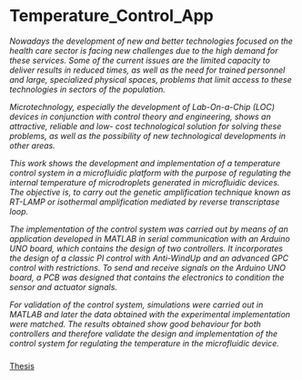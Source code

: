 # Temperature_Control_App

<em>
Nowadays the development of new and better technologies focused on the health care sector is facing new challenges due to the high demand for these services. Some of
the current issues are the limited capacity to deliver results in reduced times, as well as the need for trained personnel and large, specialized physical spaces, problems that limit access to these technologies in sectors of the population.

  
Microtechnology, especially the development of Lab-On-a-Chip (LOC) devices in conjunction with control theory and engineering, shows an attractive, reliable and low-
cost technological solution for solving these problems, as well as the possibility of new technological developments in other areas.

This work shows the development and implementation of a temperature control system in a microfluidic platform with the purpose of regulating the internal temperature of microdroplets generated in microfluidic devices. The objective is, to carry out the genetic amplification technique known as RT-LAMP or isothermal amplification
mediated by reverse transcriptase loop.

The implementation of the control system was carried out by means of an application developed in MATLAB in serial communication with an Arduino UNO board, which contains the design of two controllers. It incorporates the design of a classic PI control with Anti-WindUp and an advanced GPC control with restrictions. To send
and receive signals on the Arduino UNO board, a PCB was designed that contains the electronics to condition the sensor and actuator signals.

For validation of the control system, simulations were carried out in MATLAB and later the data obtained with the experimental implementation were matched. The
results obtained show good behaviour for both controllers and therefore validate the design and implementation of the control system for regulating the temperature in the
microfluidic device. </em>

###
[Thesis](http://132.248.9.195/ptd2022/marzo/0823028/Index.html)
###

